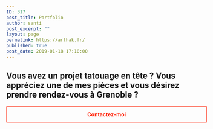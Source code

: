 ```yaml
---
ID: 317
post_title: Portfolio
author: santi
post_excerpt: ""
layout: page
permalink: https://arthak.fr/
published: true
post_date: 2019-01-18 17:10:00
---
```

<style data-emotion-css="1tgpsio">.css-1tgpsio{display:inline-block;border-style:solid;border-width:1px;text-align:center;text-shadow:none;-webkit-transition:color 0.2s linear,background 0.2s linear,border-color 0.2s linear, text-shadow 0.2s linear;transition:color 0.2s linear,background 0.2s linear,border-color 0.2s linear, text-shadow 0.2s linear;-webkit-text-decoration:none;text-decoration:none !important;width:100%;font-weight:bold;padding:12px;background:transparent;}.css-1tgpsio,.css-1tgpsio:focus,.css-1tgpsio:active{border-color:rgb(255,28,0);color:rgb(255,28,0);}.css-1tgpsio:hover{background-color:rgb(255,28,0);color:rgba(255,255,255,1);}</style>
<h2>Vous avez un projet <strong>tatouage</strong> en tête ? Vous appréciez une de mes pièces et vous désirez prendre <strong>rendez-vous à Grenoble</strong> ?</h2>
<a class="lp-button-react w-f43c6fc8-825a-d518-6fbb-2d41d1b5c9eb lp-button-react--full is-bold lp-button-react--small lp-button-react--line font-scale-8 line-height-scale-3 css-1tgpsio" contenteditable="false" href="/contact" target="_top" rel="noopener noreferrer" data-widget-link="true" data-link-type="external">Contactez-moi</a>